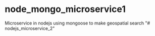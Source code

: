 # node_mongo_microservice1

Microservice in nodejs using mongoose to make geospatial search
"# nodejs_microservice_2" 
